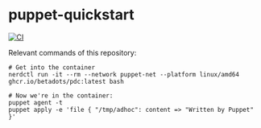 # puppet-quickstart

[![CI](https://github.com/pure-study/puppet-quickstart/actions/workflows/docker-image.yml/badge.svg)](https://github.com/pure-study/puppet-quickstart/actions/workflows/docker-image.yml)


Relevant commands of this repository:
```shell
# Get into the container
nerdctl run -it --rm --network puppet-net --platform linux/amd64 ghcr.io/betadots/pdc:latest bash

# Now we're in the container:
puppet agent -t
puppet apply -e 'file { "/tmp/adhoc": content => "Written by Puppet" }'

```